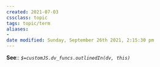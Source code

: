 ```yaml
---
created: 2021-07-03
cssclass: topic
tags: topic/term
aliases:
-
date modified: Sunday, September 26th 2021, 2:15:30 pm
---
```


**See**:: 
*`$=customJS.dv_funcs.outlinedIn(dv, this)`*

